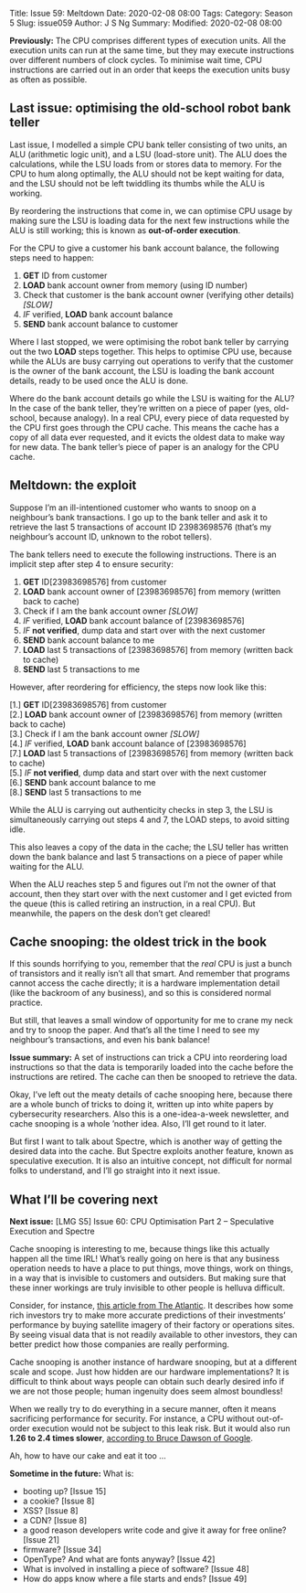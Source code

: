 Title: Issue 59: Meltdown
Date: 2020-02-08 08:00
Tags: 
Category: Season 5
Slug: issue059
Author: J S Ng
Summary: 
Modified: 2020-02-08 08:00

**Previously:** The CPU comprises different types of execution units. All the execution units can run at the same time, but they may execute instructions over different numbers of clock cycles. To minimise wait time, CPU instructions are carried out in an order that keeps the execution units busy as often as possible.

## Last issue: optimising the old-school robot bank teller

Last issue, I modelled a simple CPU bank teller consisting of two units, an ALU (arithmetic logic unit), and a LSU (load-store unit). The ALU does the calculations, while the LSU loads from or stores data to memory. For the CPU to hum along optimally, the ALU should not be kept waiting for data, and the LSU should not be left twiddling its thumbs while the ALU is working.

By reordering the instructions that come in, we can optimise CPU usage by making sure the LSU is loading data for the next few instructions while the ALU is still working; this is known as **out-of-order execution**.

For the CPU to give a customer his bank account balance, the following steps need to happen:

1. **GET** ID from customer
2. **LOAD** bank account owner from memory (using ID number)
3. Check that customer is the bank account owner (verifying other details) *[SLOW]*
4. *IF* verified, **LOAD** bank account balance
5. **SEND** bank account balance to customer

Where I last stopped, we were optimising the robot bank teller by carrying out the two **LOAD** steps together. This helps to optimise CPU use, because while the ALUs are busy carrying out operations to verify that the customer is the owner of the bank account, the LSU is loading the bank account details, ready to be used once the ALU is done.

Where do the bank account details go while the LSU is waiting for the ALU? In the case of the bank teller, they’re written on a piece of paper (yes, old-school, because analogy). In a real CPU, every piece of data requested by the CPU first goes through the CPU cache. This means the cache has a copy of all data ever requested, and it evicts the oldest data to make way for new data. The bank teller’s piece of paper is an analogy for the CPU cache.

## Meltdown: the exploit

Suppose I’m an ill-intentioned customer who wants to snoop on a neighbour’s bank transactions. I go up to the bank teller and ask it to retrieve the last 5 transactions of account ID 23983698576 (that’s my neighbour’s account ID, unknown to the robot tellers).

The bank tellers need to execute the following instructions. There is an implicit step after step 4 to ensure security:

1. **GET** ID[23983698576] from customer
2. **LOAD** bank account owner of [23983698576] from memory (written back to cache)
3. Check if I am the bank account owner *[SLOW]*
4. *IF* verified, **LOAD** bank account balance of [23983698576]
5. *IF* **not verified**, dump data and start over with the next customer
6. **SEND** bank account balance to me
7. **LOAD** last 5 transactions of [23983698576] from memory (written back to cache)
8. **SEND** last 5 transactions to me

However, after reordering for efficiency, the steps now look like this:

[1.] **GET** ID[23983698576] from customer  
[2.] **LOAD** bank account owner of [23983698576] from memory (written back to cache)  
[3.] Check if I am the bank account owner *[SLOW]*  
[4.] *IF* verified, **LOAD** bank account balance of [23983698576]  
[7.] **LOAD** last 5 transactions of [23983698576] from memory (written back to cache)  
[5.] *IF* **not verified**, dump data and start over with the next customer  
[6.] **SEND** bank account balance to me  
[8.] **SEND** last 5 transactions to me

While the ALU is carrying out authenticity checks in step 3, the LSU is simultaneously carrying out steps 4 and 7, the LOAD steps, to avoid sitting idle.

This also leaves a copy of the data in the cache; the LSU teller has written down the bank balance and last 5 transactions on a piece of paper while waiting for the ALU.

When the ALU reaches step 5 and figures out I’m not the owner of that account, then they start over with the next customer and I get evicted from the queue (this is called retiring an instruction, in a real CPU). But meanwhile, the papers on the desk don’t get cleared!

## Cache snooping: the oldest trick in the book

If this sounds horrifying to you, remember that the *real* CPU is just a bunch of transistors and it really isn’t all that smart. And remember that programs cannot access the cache directly; it is a hardware implementation detail (like the backroom of any business), and so this is considered normal practice.

But still, that leaves a small window of opportunity for me to crane my neck and try to snoop the paper. And that’s all the time I need to see my neighbour’s transactions, and even his bank balance!

**Issue summary:** A set of instructions can trick a CPU into reordering load instructions so that the data is temporarily loaded into the cache before the instructions are retired. The cache can then be snooped to retrieve the data.

Okay, I’ve left out the meaty details of cache snooping here, because there are a whole bunch of tricks to doing it, written up into white papers by cybersecurity researchers. Also this is a one-idea-a-week newsletter, and cache snooping is a whole ’nother idea. Also, I’ll get round to it later.

But first I want to talk about Spectre, which is another way of getting the desired data into the cache. But Spectre exploits another feature, known as speculative execution. It is also an intuitive concept, not difficult for normal folks to understand, and I’ll go straight into it next issue.

## What I’ll be covering next

**Next issue:** [LMG S5] Issue 60: CPU Optimisation Part 2 – Speculative Execution and Spectre

Cache snooping is interesting to me, because things like this actually happen all the time IRL! What’s really going on here is that any business operation needs to have a place to put things, move things, work on things, in a way that is invisible to customers and outsiders. But making sure that these inner workings are truly invisible to other people is helluva difficult.

Consider, for instance, [this article from The Atlantic](https://www.theatlantic.com/magazine/archive/2019/05/stock-value-satellite-images-investing/586009/). It describes how some rich investors try to make more accurate predictions of their investments’ performance by buying satellite imagery of their factory or operations sites. By seeing visual data that is not readily available to other investors, they can better predict how those companies are really performing.

Cache snooping is another instance of hardware snooping, but at a different scale and scope. Just how hidden are our hardware implementations? It is difficult to think about ways people can obtain such dearly desired info if we are not those people; human ingenuity does seem almost boundless!

When we really try to do everything in a secure manner, often it means sacrificing performance for security. For instance, a CPU without out-of-order execution would not be subject to this leak risk. But it would also run **1.26 to 2.4 times slower**, [according to Bruce Dawson of Google](https://randomascii.wordpress.com/2012/10/25/out-of-order-benefits/).

Ah, how to have our cake and eat it too …

**Sometime in the future:** What is:

- booting up? [Issue 15]
- a cookie? [Issue 8]
- XSS? [Issue 8]
- a CDN? [Issue 8]
- a good reason developers write code and give it away for free online? [Issue 21]
- firmware? [Issue 34]
- OpenType? And what are fonts anyway? [Issue 42]
- What is involved in installing a piece of software? [Issue 48]
- How do apps know where a file starts and ends? [Issue 49]
